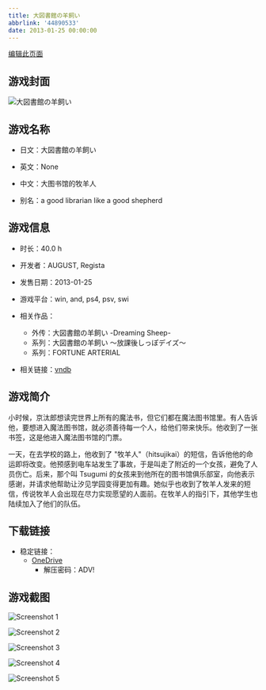 ```yaml
---
title: 大図書館の羊飼い
abbrlink: '44890533'
date: 2013-01-25 00:00:00
---
```

[编辑此页面](https://github.com/ACG-3/ADV3-source/blob/main/source/_posts/games/%E5%A4%A7%E5%9B%B3%E6%9B%B8%E9%A4%A8%E3%81%AE%E7%BE%8A%E9%A3%BC%E3%81%84.md)

## 游戏封面

![大図書館の羊飼い](https://pan.timero.xyz/onedrive/img_lib_001/%E5%A4%A7%E5%9B%B3%E6%9B%B8%E9%A4%A8%E3%81%AE%E7%BE%8A%E9%A3%BC%E3%81%84_cover.avif)


## 游戏名称

- 日文：大図書館の羊飼い
- 英文：None
- 中文：大图书馆的牧羊人

- 别名：a good librarian like a good shepherd


## 游戏信息

- 时长：40.0 h
- 开发者：AUGUST, Regista
- 发售日期：2013-01-25
- 游戏平台：win, and, ps4, psv, swi
- 相关作品：
   - 外传：大図書館の羊飼い -Dreaming Sheep-
   - 系列：大図書館の羊飼い ～放課後しっぽデイズ～
   - 系列：FORTUNE ARTERIAL

- 相关链接：[vndb](https://vndb.org/v8158)


## 游戏简介

小时候，京汰郎想读完世界上所有的魔法书，但它们都在魔法图书馆里。有人告诉他，要想进入魔法图书馆，就必须善待每一个人，给他们带来快乐。他收到了一张书签，这是他进入魔法图书馆的门票。

一天，在去学校的路上，他收到了 "牧羊人"（hitsujikai）的短信，告诉他他的命运即将改变。他预感到电车站发生了事故，于是叫走了附近的一个女孩，避免了人员伤亡。后来，那个叫 Tsugumi 的女孩来到他所在的图书馆俱乐部室，向他表示感谢，并请求他帮助让汐见学园变得更加有趣。她似乎也收到了牧羊人发来的短信，传说牧羊人会出现在尽力实现愿望的人面前。在牧羊人的指引下，其他学生也陆续加入了他们的队伍。




## 下载链接

- 稳定链接：
    - [OneDrive](https://pan.timero.xyz/onedrive/adv_lib_001/%E5%A4%A7%E5%9B%B3%E6%9B%B8%E9%A4%A8%E3%81%AE%E7%BE%8A%E9%A3%BC%E3%81%84)
        - 解压密码：ADV!



## 游戏截图


![Screenshot 1](https://pan.timero.xyz/onedrive/img_lib_001/%E5%A4%A7%E5%9B%B3%E6%9B%B8%E9%A4%A8%E3%81%AE%E7%BE%8A%E9%A3%BC%E3%81%84_Screenshot_1.avif)

![Screenshot 2](https://pan.timero.xyz/onedrive/img_lib_001/%E5%A4%A7%E5%9B%B3%E6%9B%B8%E9%A4%A8%E3%81%AE%E7%BE%8A%E9%A3%BC%E3%81%84_Screenshot_2.avif)

![Screenshot 3](https://pan.timero.xyz/onedrive/img_lib_001/%E5%A4%A7%E5%9B%B3%E6%9B%B8%E9%A4%A8%E3%81%AE%E7%BE%8A%E9%A3%BC%E3%81%84_Screenshot_3.avif)

![Screenshot 4](https://pan.timero.xyz/onedrive/img_lib_001/%E5%A4%A7%E5%9B%B3%E6%9B%B8%E9%A4%A8%E3%81%AE%E7%BE%8A%E9%A3%BC%E3%81%84_Screenshot_4.avif)

![Screenshot 5](https://pan.timero.xyz/onedrive/img_lib_001/%E5%A4%A7%E5%9B%B3%E6%9B%B8%E9%A4%A8%E3%81%AE%E7%BE%8A%E9%A3%BC%E3%81%84_Screenshot_5.avif)

